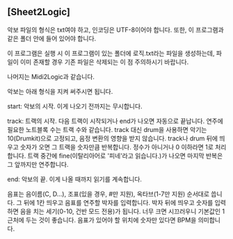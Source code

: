 [Sheet2Logic]
---
악보 파일의 형식은 txt여야 하고, 인코딩은 UTF-8이어야 합니다.
또한, 이 프로그램과 같은 폴더 안에 들어 있어야 합니다.

이 프로그램은 실행 시 이 프로그램이 있는 폴더에 로직.txt라는 파일을 생성하는데,
파일이 이미 존재할 경우 기존 파일은 삭제되는 이 점 주의하시기 바랍니다.

나머지는 Midi2Logic과 같습니다.

악보는 아래 형식을 지켜 써주시면 됩니다.

start: 악보의 시작. 이게 나오기 전까지는 무시합니다.

track: 트랙의 시작. 다음 트랙이 시작되거나 end가 나오면 자동으로 끝납니다. 연주에 필요한 노트블록 수는 트랙 수와 같습니다.
track 대신 drum을 사용하면 악기는 10(Drumkit)으로 고정되고, 음정 변환의 영향을 받지 않습니다.
track나 drum 뒤에 띄우고 숫자가 오면 그 트랙을 숫자만큼 반복합니다. 정수가 아니거나 0 이하라면 1로 처리합니다.
트랙 중간에 fine(이탈리아어로 '피네'라고 읽습니다.)가 나오면 마지막 반복은 그 앞까지만 연주합니다.

end: 악보의 끝. 이게 나올 때까지 읽기를 계속합니다.

음표는 음이름(C, D...), 조표(있을 경우, #만 지원), 옥타브(1-7만 지원) 순서대로 씁니다. 그 뒤에 1칸 띄우고 음표를 연주할 박자를 입력합니다.
박자 뒤에 띄우고 숫자를 입력하면 음을 치는 세기(0-10, 건반 모드 전용)가 됩니다. 너무 크면 시끄러우니 기본값인 1 근처에 두는 것이 좋습니다.
음표가 있어야 할 위치에 숫자만 있다면 BPM을 의미합니다.
